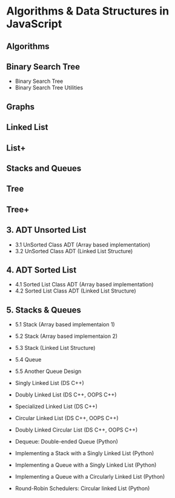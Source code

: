 # Algorithms & Data Structures in JavaScript

## Algorithms

## Binary Search Tree

- Binary Search Tree
- Binary Search Tree Utilities

## Graphs

## Linked List

## List+

## Stacks and Queues

## Tree

## Tree+

## 3. ADT Unsorted List

- 3.1 UnSorted Class ADT (Array based implementation)
- 3.2 UnSorted Class ADT (Linked List Structure)

## 4. ADT Sorted List

- 4.1 Sorted List Class ADT (Array based implementation)
- 4.2 Sorted List Class ADT (Linked List Structure)

## 5. Stacks & Queues

- 5.1 Stack (Array based implementaion 1)
- 5.2 Stack (Array based implementaion 2)
- 5.3 Stack (Linked List Structure)
- 5.4 Queue
- 5.5 Another Queue Design

- Singly Linked List (DS C++)
- Doubly Linked List (DS C++, OOPS C++)
- Specialized Linked List (DS C++)
- Circular Linked List (DS C++, OOPS C++)
- Doubly Linked Circular List (DS C++, OOPS C++)

- Dequeue: Double-ended Queue (Python)
- Implementing a Stack with a Singly Linked List (Python)
- Implementing a Queue with a Singly Linked List (Python)
- Implementing a Queue with a Circularly Linked List (Python)
- Round-Robin Schedulers: Circular linked List (Python)
